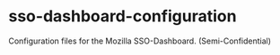 # sso-dashboard-configuration
Configuration files for the Mozilla SSO-Dashboard.  (Semi-Confidential)
